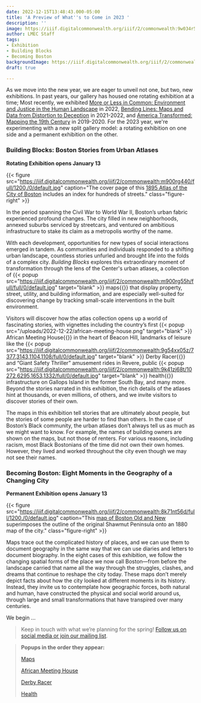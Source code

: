 ```yaml
---
date: 2022-12-15T13:48:43.000-05:00
title: 'A Preview of What''s to Come in 2023 '
description: ''
image: https://iiif.digitalcommonwealth.org/iiif/2/commonwealth:9w034r542/full/pct:30/0/default.jpg
author: LMEC Staff
tags:
- Exhibition
- Building Blocks
- Becoming Boston
backgroundImage: https://iiif.digitalcommonwealth.org/iiif/2/commonwealth:9w034r542/full/pct:30/0/default.jpg
draft: true

---
```

As we move into the new year, we are eager to unveil not one, but two, new exhibitions. In past years, our gallery has housed one rotating exhibition at a time; Most recently, we exhibited [More or Less in Common: Environment and Justice in the Human Landscape](https://www.leventhalmap.org/digital-exhibitions/more-or-less-in-common/) in 2022, [Bending Lines: Maps and Data from Distortion to Deception](https://www.leventhalmap.org/digital-exhibitions/bending-lines/) in 2021-2022, and [America Transformed: Mapping the 19th Century](https://collections.leventhalmap.org/exhibits/25) in 2019-2020. For the 2023 year, we're experimenting with a new split gallery model: a rotating exhibition on one side and a permanent exhibition on the other.

### Building Blocks: Boston Stories from Urban Atlases

**Rotating Exhibition opens January 13**

{{< figure src="https://iiif.digitalcommonwealth.org/iiif/2/commonwealth:m900rg440/full/1200,/0/default.jpg" caption="The cover page of this [1895 Atlas of the City of Boston](https://collections.leventhalmap.org/search/commonwealth:tt44pv85c) includes an index for hundreds of streets." class="figure-right" >}}

In the period spanning the Civil War to World War II, Boston’s urban fabric experienced profound changes. The city filled in new neighborhoods, annexed suburbs serviced by streetcars, and ventured on ambitious infrastructure to stake its claim as a metropolis worthy of the name. 

With each development, opportunities for new types of social interactions emerged in tandem. As communities and individuals responded to a shifting urban landscape, countless stories unfurled and brought life into the folds of a complex city. _Building Blocks_ explores this extraordinary moment of transformation through the lens of the Center's urban atlases, a collection of {{< popup src="https://iiif.digitalcommonwealth.org/iiif/2/commonwealth:m900rg55h/full/full/0/default.jpg"  target="blank" >}} maps{{</popup>}}  that display property, street, utility, and building information, and are especially well-suited for discovering change by tracking small-scale interventions in the built environment.

Visitors will discover how the atlas collection opens up a world of fascinating stories, with vignettes including the country’s first {{< popup src="/uploads/2022-12-22/african-meeting-house.png"  target="blank" >}} African Meeting House{{</popup>}}  in the heart of Beacon Hill, landmarks of leisure like the {{< popup src="https://iiif.digitalcommonwealth.org/iiif/2/commonwealth:9g54xx05z/7377,3143,1104,1108/full/0/default.jpg"  target="blank" >}} Derby Racer{{</popup>}}  and “Giant Safety Thriller” amusement rides in Revere, public {{< popup src="https://iiif.digitalcommonwealth.org/iiif/2/commonwealth:9k41zj68t/10272,6295,1653,1332/full/0/default.jpg"  target="blank" >}} health{{</popup>}}  infrastructure on Gallops Island in the former South Bay, and many more. Beyond the stories narrated in this exhibition, the rich details of the atlases hint at thousands, or even millions, of others, and we invite visitors to discover stories of their own.

The maps in this exhibition tell stories that are ultimately about people, but the stories of some people are harder to find than others. In the case of Boston’s Black community, the urban atlases don’t always tell us as much as we might want to know. For example, the names of building owners are shown on the maps, but not those of renters. For various reasons, including racism, most Black Bostonians of the time did not own their own homes. However, they lived and worked throughout the city even though we may not see their names.

### Becoming Boston: Eight Moments in the Geography of a Changing City

**Permanent Exhibition opens January 13**

{{< figure src="https://iiif.digitalcommonwealth.org/iiif/2/commonwealth:8k71nt56d/full/1200,/0/default.jpg" caption="This [map of Boston Old and New](https://collections.leventhalmap.org/search/commonwealth:x633f8662) superimposes the outline of the original Shawmut Peninsula onto an 1880 map of the city." class="figure-right" >}}

Maps trace out the complicated history of places, and we can use them to document geography in the same way that we can use diaries and letters to document biography. In the eight cases of this exhibition, we follow the changing spatial forms of the place we now call Boston—from before the landscape carried that name all the way through the struggles, clashes, and dreams that continue to reshape the city today. These maps don’t merely depict facts about how the city looked at different moments in its history. Instead, they invite us to contemplate how geographic forces, both natural and human, have constructed the physical and social world around us, through large and small transformations that have transpired over many centuries.

We begin ...

> Keep in touch with what we’re planning for the spring! [Follow us on social media or join our mailing list](https://www.leventhalmap.org/about/contact-connect/).

> **Popups in the order they appear:**
>
> [Maps](https://collections.leventhalmap.org/search/commonwealth:tt44pv85c)
>
> [African Meeting House](https://www.digitalcommonwealth.org/search/commonwealth-oai:mc87qd95t)
>
> [Derby Racer](https://collections.leventhalmap.org/search/commonwealth:9g54xx04p)
>
> [Health](https://collections.leventhalmap.org/search/commonwealth:wd3768095)